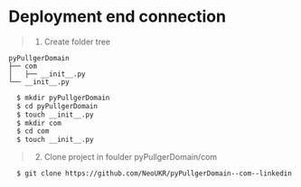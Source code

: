 # Deployment end connection

> 1. Create folder tree

```
pyPullgerDomain
├── com
│   ├── __init__.py
└── __init__.py
```

``` sh
  $ mkdir pyPullgerDomain
  $ cd pyPullgerDomain
  $ touch __init__.py
  $ mkdir com
  $ cd com
  $ touch __init__.py
```

> 2. Clone project in foulder pyPullgerDomain/com
``` sh
  $ git clone https://github.com/NeoUKR/pyPullgerDomain--com--linkedin.git linkedin
```
